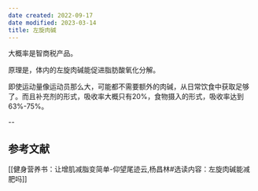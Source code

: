 ```yaml
---
date created: 2022-09-17
date modified: 2023-03-14
title: 左旋肉碱
---
```


大概率是智商税产品。

原理是，体内的左旋肉碱能促进脂肪酸氧化分解。

即使运动量像运动员那么大，可能都不需要额外的肉碱，从日常饮食中获取足够了。而且补充剂的形式，吸收率大概只有20%，食物摄入的形式，吸收率达到63%-75%。

--

## 参考文献

[[健身营养书：让增肌减脂变简单-仰望尾迹云,杨昌林#选读内容：左旋肉碱能减肥吗]]
